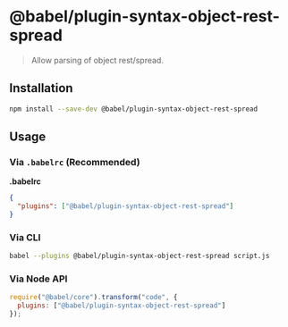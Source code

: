# @babel/plugin-syntax-object-rest-spread

> Allow parsing of object rest/spread.

## Installation

```sh
npm install --save-dev @babel/plugin-syntax-object-rest-spread
```

## Usage

### Via `.babelrc` (Recommended)

**.babelrc**

```json
{
  "plugins": ["@babel/plugin-syntax-object-rest-spread"]
}
```

### Via CLI

```sh
babel --plugins @babel/plugin-syntax-object-rest-spread script.js
```

### Via Node API

```javascript
require("@babel/core").transform("code", {
  plugins: ["@babel/plugin-syntax-object-rest-spread"]
});
```
